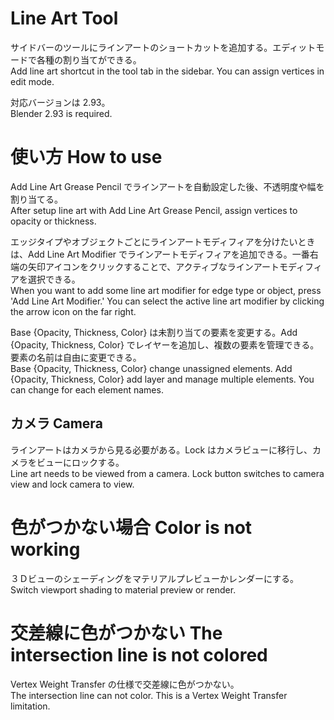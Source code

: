 # Line Art Tool
サイドバーのツールにラインアートのショートカットを追加する。エディットモードで各種の割り当てができる。  
Add line art shortcut in the tool tab in the sidebar. You can assign vertices in edit mode.  

対応バージョンは 2.93。  
Blender 2.93 is required.

# 使い方 How to use
Add Line Art Grease Pencil でラインアートを自動設定した後、不透明度や幅を割り当てる。  
After setup line art with Add Line Art Grease Pencil, assign vertices to opacity or thickness.  

エッジタイプやオブジェクトごとにラインアートモディフィアを分けたいときは、Add Line Art Modifier でラインアートモディフィアを追加できる。一番右端の矢印アイコンをクリックすることで、アクティブなラインアートモディフィアを選択できる。  
When you want to add some line art modifier for edge type or object, press 'Add Line Art Modifier.' You can select the active line art modifier by clicking the arrow icon on the far right.  

Base {Opacity, Thickness, Color} は未割り当ての要素を変更する。Add {Opacity, Thickness, Color} でレイヤーを追加し、複数の要素を管理できる。要素の名前は自由に変更できる。  
Base {Opacity, Thickness, Color} change unassigned elements. Add {Opacity, Thickness, Color} add layer and manage multiple elements. You can change for each element names.

## カメラ Camera
ラインアートはカメラから見る必要がある。Lock はカメラビューに移行し、カメラをビューにロックする。  
Line art needs to be viewed from a camera. Lock button switches to camera view and lock camera to view.

# 色がつかない場合 Color is not working
３Ｄビューのシェーディングをマテリアルプレビューかレンダーにする。  
Switch viewport shading to material preview or render.

# 交差線に色がつかない The intersection line is not colored
Vertex Weight Transfer の仕様で交差線に色がつかない。  
The intersection line can not color. This is a Vertex Weight Transfer limitation.
